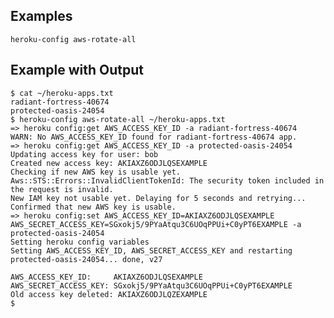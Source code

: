 ## Examples

    heroku-config aws-rotate-all

## Example with Output

    $ cat ~/heroku-apps.txt
    radiant-fortress-40674
    protected-oasis-24054
    $ heroku-config aws-rotate-all ~/heroku-apps.txt
    => heroku config:get AWS_ACCESS_KEY_ID -a radiant-fortress-40674
    WARN: No AWS_ACCESS_KEY_ID found for radiant-fortress-40674 app.
    => heroku config:get AWS_ACCESS_KEY_ID -a protected-oasis-24054
    Updating access key for user: bob
    Created new access key: AKIAXZ6ODJLQSEXAMPLE
    Checking if new AWS key is usable yet.
    Aws::STS::Errors::InvalidClientTokenId: The security token included in the request is invalid.
    New IAM key not usable yet. Delaying for 5 seconds and retrying...
    Confirmed that new AWS key is usable.
    => heroku config:set AWS_ACCESS_KEY_ID=AKIAXZ6ODJLQSEXAMPLE AWS_SECRET_ACCESS_KEY=SGxokj5/9PYaAtqu3C6UOqPPUi+C0yPT6EXAMPLE -a protected-oasis-24054
    Setting heroku config variables
    Setting AWS_ACCESS_KEY_ID, AWS_SECRET_ACCESS_KEY and restarting protected-oasis-24054... done, v27

    AWS_ACCESS_KEY_ID:     AKIAXZ6ODJLQSEXAMPLE
    AWS_SECRET_ACCESS_KEY: SGxokj5/9PYaAtqu3C6UOqPPUi+C0yPT6EXAMPLE
    Old access key deleted: AKIAXZ6ODJLQZEXAMPLE
    $
